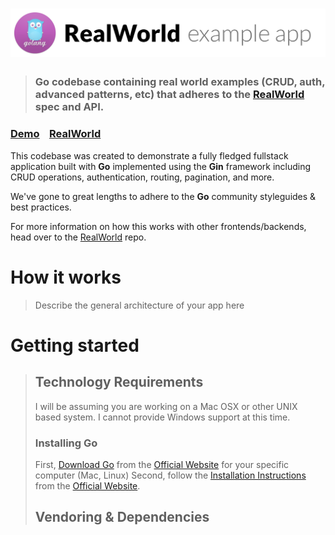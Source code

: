 # ![RealWorld Example App](go-realworld-logo.png)

> ### Go codebase containing real world examples (CRUD, auth, advanced patterns, etc) that adheres to the [RealWorld](https://github.com/gothinkster/realworld-example-apps) spec and API.


### [Demo]()&nbsp;&nbsp;&nbsp;&nbsp;[RealWorld](https://github.com/gothinkster/realworld)


This codebase was created to demonstrate a fully fledged fullstack application built with **Go** implemented using the **Gin** framework including CRUD operations, authentication, routing, pagination, and more.

We've gone to great lengths to adhere to the **Go** community styleguides & best practices.

For more information on how this works with other frontends/backends, head over to the [RealWorld](https://github.com/gothinkster/realworld) repo.


# How it works

> Describe the general architecture of your app here

# Getting started

> ## Technology Requirements
> I will be assuming you are working on a Mac OSX or other UNIX based system. I cannot provide Windows support at this time.
> ### Installing Go
> First, [Download Go](https://golang.org/dl/) from the [Official Website](https://golang.org/dl/) for your specific computer (Mac, Linux)
> Second, follow the [Installation Instructions](https://golang.org/doc/install) from the [Official Website](https://golang.org/doc/install).
> ## Vendoring & Dependencies
